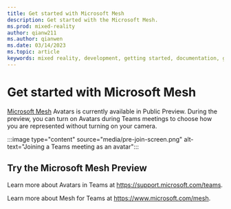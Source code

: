 ```yaml
---
title: Get started with Microsoft Mesh
description: Get started with the Microsoft Mesh.
ms.prod: mixed-reality
author: qianw211
ms.author: qianwen
ms.date: 03/14/2023
ms.topic: article
keywords: mixed reality, development, getting started, documentation, guides, features, holograms
---
```


# Get started with Microsoft Mesh

[Microsoft Mesh](overview.md) Avatars is currently available in Public Preview. During the preview, you can turn on Avatars during Teams meetings to choose how you are represented without turning on your camera. 

:::image type="content" source="media/pre-join-screen.png" alt-text="Joining a Teams meeting as an avatar":::

## Try the Microsoft Mesh Preview

Learn more about Avatars in Teams at https://support.microsoft.com/teams.

Learn more about Mesh for Teams at https://www.microsoft.com/mesh.
